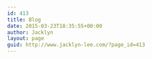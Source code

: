 ```yaml
---
id: 413
title: Blog
date: 2015-03-23T18:35:55+00:00
author: Jacklyn
layout: page
guid: http://www.jacklyn-lee.com/?page_id=413
---
```

<input class="jpibfi" type="hidden" />